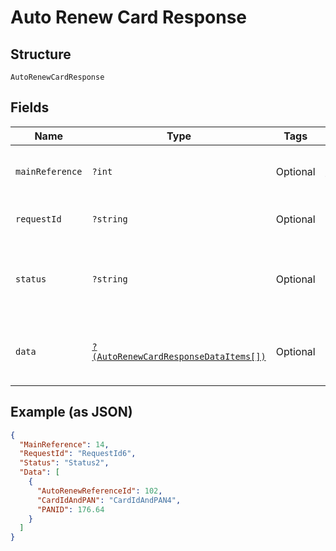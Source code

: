 
# Auto Renew Card Response

## Structure

`AutoRenewCardResponse`

## Fields

| Name | Type | Tags | Description | Getter | Setter |
|  --- | --- | --- | --- | --- | --- |
| `mainReference` | `?int` | Optional | Main reference number for tracking.<br>Example: 123455 | getMainReference(): ?int | setMainReference(?int mainReference): void |
| `requestId` | `?string` | Optional | API | getRequestId(): ?string | setRequestId(?string requestId): void |
| `status` | `?string` | Optional | Indicates overall status of the request. Allowed values: SUCCES, FAILED, PARTIAL_SUCCESS | getStatus(): ?string | setStatus(?string status): void |
| `data` | [`?(AutoRenewCardResponseDataItems[])`](../../doc/models/auto-renew-card-response-data-items.md) | Optional | List of Auto Renew reference entity. The fields of this entity are described below. | getData(): ?array | setData(?array data): void |

## Example (as JSON)

```json
{
  "MainReference": 14,
  "RequestId": "RequestId6",
  "Status": "Status2",
  "Data": [
    {
      "AutoRenewReferenceId": 102,
      "CardIdAndPAN": "CardIdAndPAN4",
      "PANID": 176.64
    }
  ]
}
```

